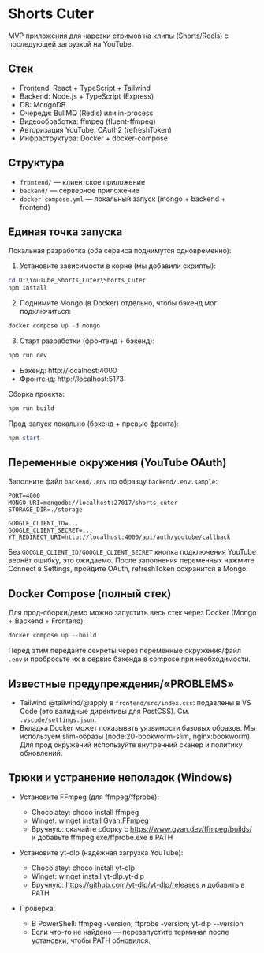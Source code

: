 # Shorts Cuter

MVP приложения для нарезки стримов на клипы (Shorts/Reels) с последующей загрузкой на YouTube.

## Стек
- Frontend: React + TypeScript + Tailwind
- Backend: Node.js + TypeScript (Express)
- DB: MongoDB
- Очереди: BullMQ (Redis) или in-process
- Видеообработка: ffmpeg (fluent-ffmpeg)
- Авторизация YouTube: OAuth2 (refreshToken)
- Инфраструктура: Docker + docker-compose

## Структура
- `frontend/` — клиентское приложение
- `backend/` — серверное приложение
- `docker-compose.yml` — локальный запуск (mongo + backend + frontend)

## Единая точка запуска

Локальная разработка (оба сервиса поднимутся одновременно):

1) Установите зависимости в корне (мы добавили скрипты):

```powershell
cd D:\YouTube_Shorts_Cuter\Shorts_Cuter
npm install
```

2) Поднимите Mongo (в Docker) отдельно, чтобы бэкенд мог подключиться:

```powershell
docker compose up -d mongo
```

3) Старт разработки (фронтенд + бэкенд):

```powershell
npm run dev
```

- Бэкенд: http://localhost:4000
- Фронтенд: http://localhost:5173

Сборка проекта:

```powershell
npm run build
```

Прод-запуск локально (бэкенд + превью фронта):

```powershell
npm start
```

## Переменные окружения (YouTube OAuth)

Заполните файл `backend/.env` по образцу `backend/.env.sample`:

```
PORT=4000
MONGO_URI=mongodb://localhost:27017/shorts_cuter
STORAGE_DIR=./storage

GOOGLE_CLIENT_ID=...
GOOGLE_CLIENT_SECRET=...
YT_REDIRECT_URI=http://localhost:4000/api/auth/youtube/callback
```

Без `GOOGLE_CLIENT_ID/GOOGLE_CLIENT_SECRET` кнопка подключения YouTube вернёт ошибку, это ожидаемо. После заполнения переменных нажмите Connect в Settings, пройдите OAuth, refreshToken сохранится в Mongo.

## Docker Compose (полный стек)

Для прод-сборки/демо можно запустить весь стек через Docker (Mongo + Backend + Frontend):

```powershell
docker compose up --build
```

Перед этим передайте секреты через переменные окружения/файл `.env` и пробросьте их в сервис бэкенда в compose при необходимости.

## Известные предупреждения/«PROBLEMS»

- Tailwind @tailwind/@apply в `frontend/src/index.css`: подавлены в VS Code (это валидные директивы для PostCSS). См. `.vscode/settings.json`.
- Вкладка Docker может показывать уязвимости базовых образов. Мы используем slim-образы (node:20-bookworm-slim, nginx:bookworm). Для прод окружений используйте внутренний сканер и политику обновлений.

## Трюки и устранение неполадок (Windows)

- Установите FFmpeg (для ffmpeg/ffprobe):
	- Chocolatey: choco install ffmpeg
	- Winget: winget install Gyan.FFmpeg
	- Вручную: скачайте сборку с https://www.gyan.dev/ffmpeg/builds/ и добавьте ffmpeg.exe/ffprobe.exe в PATH

- Установите yt-dlp (надёжная загрузка YouTube):
	- Chocolatey: choco install yt-dlp
	- Winget: winget install yt-dlp.yt-dlp
	- Вручную: https://github.com/yt-dlp/yt-dlp/releases и добавить в PATH

- Проверка:
	- В PowerShell: ffmpeg -version; ffprobe -version; yt-dlp --version
	- Если что-то не найдено — перезапустите терминал после установки, чтобы PATH обновился.